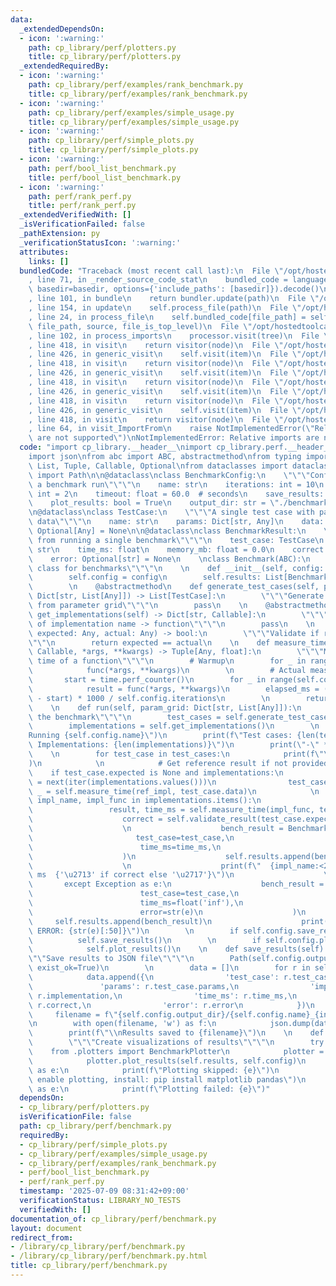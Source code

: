 ```yaml
---
data:
  _extendedDependsOn:
  - icon: ':warning:'
    path: cp_library/perf/plotters.py
    title: cp_library/perf/plotters.py
  _extendedRequiredBy:
  - icon: ':warning:'
    path: cp_library/perf/examples/rank_benchmark.py
    title: cp_library/perf/examples/rank_benchmark.py
  - icon: ':warning:'
    path: cp_library/perf/examples/simple_usage.py
    title: cp_library/perf/examples/simple_usage.py
  - icon: ':warning:'
    path: cp_library/perf/simple_plots.py
    title: cp_library/perf/simple_plots.py
  - icon: ':warning:'
    path: perf/bool_list_benchmark.py
    title: perf/bool_list_benchmark.py
  - icon: ':warning:'
    path: perf/rank_perf.py
    title: perf/rank_perf.py
  _extendedVerifiedWith: []
  _isVerificationFailed: false
  _pathExtension: py
  _verificationStatusIcon: ':warning:'
  attributes:
    links: []
  bundledCode: "Traceback (most recent call last):\n  File \"/opt/hostedtoolcache/PyPy/3.10.16/x64/lib/pypy3.10/site-packages/onlinejudge_verify/documentation/build.py\"\
    , line 71, in _render_source_code_stat\n    bundled_code = language.bundle(stat.path,\
    \ basedir=basedir, options={'include_paths': [basedir]}).decode()\n  File \"/opt/hostedtoolcache/PyPy/3.10.16/x64/lib/pypy3.10/site-packages/onlinejudge_verify/languages/python.py\"\
    , line 101, in bundle\n    return bundler.update(path)\n  File \"/opt/hostedtoolcache/PyPy/3.10.16/x64/lib/pypy3.10/site-packages/onlinejudge_verify/languages/python_bundle.py\"\
    , line 154, in update\n    self.process_file(path)\n  File \"/opt/hostedtoolcache/PyPy/3.10.16/x64/lib/pypy3.10/site-packages/onlinejudge_verify/languages/python_bundle.py\"\
    , line 24, in process_file\n    self.bundled_code[file_path] = self.process_imports(tree,\
    \ file_path, source, file_is_top_level)\n  File \"/opt/hostedtoolcache/PyPy/3.10.16/x64/lib/pypy3.10/site-packages/onlinejudge_verify/languages/python_bundle.py\"\
    , line 102, in process_imports\n    processor.visit(tree)\n  File \"/opt/hostedtoolcache/PyPy/3.10.16/x64/lib/pypy3.10/ast.py\"\
    , line 418, in visit\n    return visitor(node)\n  File \"/opt/hostedtoolcache/PyPy/3.10.16/x64/lib/pypy3.10/ast.py\"\
    , line 426, in generic_visit\n    self.visit(item)\n  File \"/opt/hostedtoolcache/PyPy/3.10.16/x64/lib/pypy3.10/ast.py\"\
    , line 418, in visit\n    return visitor(node)\n  File \"/opt/hostedtoolcache/PyPy/3.10.16/x64/lib/pypy3.10/ast.py\"\
    , line 426, in generic_visit\n    self.visit(item)\n  File \"/opt/hostedtoolcache/PyPy/3.10.16/x64/lib/pypy3.10/ast.py\"\
    , line 418, in visit\n    return visitor(node)\n  File \"/opt/hostedtoolcache/PyPy/3.10.16/x64/lib/pypy3.10/ast.py\"\
    , line 426, in generic_visit\n    self.visit(item)\n  File \"/opt/hostedtoolcache/PyPy/3.10.16/x64/lib/pypy3.10/ast.py\"\
    , line 418, in visit\n    return visitor(node)\n  File \"/opt/hostedtoolcache/PyPy/3.10.16/x64/lib/pypy3.10/ast.py\"\
    , line 426, in generic_visit\n    self.visit(item)\n  File \"/opt/hostedtoolcache/PyPy/3.10.16/x64/lib/pypy3.10/ast.py\"\
    , line 418, in visit\n    return visitor(node)\n  File \"/opt/hostedtoolcache/PyPy/3.10.16/x64/lib/pypy3.10/site-packages/onlinejudge_verify/languages/python_bundle.py\"\
    , line 64, in visit_ImportFrom\n    raise NotImplementedError(\"Relative imports\
    \ are not supported\")\nNotImplementedError: Relative imports are not supported\n"
  code: "import cp_library.__header__\nimport cp_library.perf.__header__\nimport time\n\
    import json\nfrom abc import ABC, abstractmethod\nfrom typing import Any, Dict,\
    \ List, Tuple, Callable, Optional\nfrom dataclasses import dataclass\nfrom pathlib\
    \ import Path\n\n@dataclass\nclass BenchmarkConfig:\n    \"\"\"Configuration for\
    \ a benchmark run\"\"\"\n    name: str\n    iterations: int = 10\n    warmup:\
    \ int = 2\n    timeout: float = 60.0  # seconds\n    save_results: bool = True\n\
    \    plot_results: bool = True\n    output_dir: str = \"./benchmark_results\"\n\
    \n@dataclass\nclass TestCase:\n    \"\"\"A single test case with parameters and\
    \ data\"\"\"\n    name: str\n    params: Dict[str, Any]\n    data: Any\n    expected:\
    \ Optional[Any] = None\n\n@dataclass\nclass BenchmarkResult:\n    \"\"\"Result\
    \ from running a single benchmark\"\"\"\n    test_case: TestCase\n    implementation:\
    \ str\n    time_ms: float\n    memory_mb: float = 0.0\n    correct: bool = True\n\
    \    error: Optional[str] = None\n    \nclass Benchmark(ABC):\n    \"\"\"Base\
    \ class for benchmarks\"\"\"\n    \n    def __init__(self, config: BenchmarkConfig):\n\
    \        self.config = config\n        self.results: List[BenchmarkResult] = []\n\
    \        \n    @abstractmethod\n    def generate_test_cases(self, param_grid:\
    \ Dict[str, List[Any]]) -> List[TestCase]:\n        \"\"\"Generate test cases\
    \ from parameter grid\"\"\"\n        pass\n    \n    @abstractmethod\n    def\
    \ get_implementations(self) -> Dict[str, Callable]:\n        \"\"\"Return dict\
    \ of implementation name -> function\"\"\"\n        pass\n    \n    def validate_result(self,\
    \ expected: Any, actual: Any) -> bool:\n        \"\"\"Validate if result is correct\"\
    \"\"\n        return expected == actual\n    \n    def measure_time(self, func:\
    \ Callable, *args, **kwargs) -> Tuple[Any, float]:\n        \"\"\"Measure execution\
    \ time of a function\"\"\"\n        # Warmup\n        for _ in range(self.config.warmup):\n\
    \            func(*args, **kwargs)\n        \n        # Actual measurement\n \
    \       start = time.perf_counter()\n        for _ in range(self.config.iterations):\n\
    \            result = func(*args, **kwargs)\n        elapsed_ms = (time.perf_counter()\
    \ - start) * 1000 / self.config.iterations\n        \n        return result, elapsed_ms\n\
    \    \n    def run(self, param_grid: Dict[str, List[Any]]):\n        \"\"\"Run\
    \ the benchmark\"\"\"\n        test_cases = self.generate_test_cases(param_grid)\n\
    \        implementations = self.get_implementations()\n        \n        print(f\"\
    Running {self.config.name}\")\n        print(f\"Test cases: {len(test_cases)},\
    \ Implementations: {len(implementations)}\")\n        print(\"-\" * 80)\n    \
    \    \n        for test_case in test_cases:\n            print(f\"\\nTest: {test_case.name}\"\
    )\n            \n            # Get reference result if not provided\n        \
    \    if test_case.expected is None and implementations:\n                ref_impl\
    \ = next(iter(implementations.values()))\n                test_case.expected,\
    \ _ = self.measure_time(ref_impl, test_case.data)\n            \n            for\
    \ impl_name, impl_func in implementations.items():\n                try:\n   \
    \                 result, time_ms = self.measure_time(impl_func, test_case.data)\n\
    \                    correct = self.validate_result(test_case.expected, result)\n\
    \                    \n                    bench_result = BenchmarkResult(\n \
    \                       test_case=test_case,\n                        implementation=impl_name,\n\
    \                        time_ms=time_ms,\n                        correct=correct\n\
    \                    )\n                    self.results.append(bench_result)\n\
    \                    \n                    print(f\"  {impl_name:<20} {time_ms:>10.3f}\
    \ ms  {'\u2713' if correct else '\u2717'}\")\n                    \n         \
    \       except Exception as e:\n                    bench_result = BenchmarkResult(\n\
    \                        test_case=test_case,\n                        implementation=impl_name,\n\
    \                        time_ms=float('inf'),\n                        correct=False,\n\
    \                        error=str(e)\n                    )\n               \
    \     self.results.append(bench_result)\n                    print(f\"  {impl_name:<20}\
    \ ERROR: {str(e)[:50]}\")\n        \n        if self.config.save_results:\n  \
    \          self.save_results()\n        \n        if self.config.plot_results:\n\
    \            self.plot_results()\n    \n    def save_results(self):\n        \"\
    \"\"Save results to JSON file\"\"\"\n        Path(self.config.output_dir).mkdir(parents=True,\
    \ exist_ok=True)\n        \n        data = []\n        for r in self.results:\n\
    \            data.append({\n                'test_case': r.test_case.name,\n \
    \               'params': r.test_case.params,\n                'implementation':\
    \ r.implementation,\n                'time_ms': r.time_ms,\n                'correct':\
    \ r.correct,\n                'error': r.error\n            })\n        \n   \
    \     filename = f\"{self.config.output_dir}/{self.config.name}_{int(time.time())}.json\"\
    \n        with open(filename, 'w') as f:\n            json.dump(data, f, indent=2)\n\
    \        print(f\"\\nResults saved to {filename}\")\n    \n    def plot_results(self):\n\
    \        \"\"\"Create visualizations of results\"\"\"\n        try:\n        \
    \    from .plotters import BenchmarkPlotter\n            plotter = BenchmarkPlotter()\n\
    \            plotter.plot_results(self.results, self.config)\n        except ImportError\
    \ as e:\n            print(f\"Plotting skipped: {e}\")\n            print(\"To\
    \ enable plotting, install: pip install matplotlib pandas\")\n        except Exception\
    \ as e:\n            print(f\"Plotting failed: {e}\")"
  dependsOn:
  - cp_library/perf/plotters.py
  isVerificationFile: false
  path: cp_library/perf/benchmark.py
  requiredBy:
  - cp_library/perf/simple_plots.py
  - cp_library/perf/examples/simple_usage.py
  - cp_library/perf/examples/rank_benchmark.py
  - perf/bool_list_benchmark.py
  - perf/rank_perf.py
  timestamp: '2025-07-09 08:31:42+09:00'
  verificationStatus: LIBRARY_NO_TESTS
  verifiedWith: []
documentation_of: cp_library/perf/benchmark.py
layout: document
redirect_from:
- /library/cp_library/perf/benchmark.py
- /library/cp_library/perf/benchmark.py.html
title: cp_library/perf/benchmark.py
---
```

